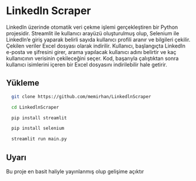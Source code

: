 
# Linkedln Scraper

LinkedIn üzerinde otomatik veri çekme işlemi gerçekleştiren bir Python projesidir. Streamlit ile kullanıcı arayüzü oluşturulmuş olup, Selenium ile LinkedIn’e giriş yaparak belirli sayıda kullanıcı profili aranır ve bilgileri çekilir. Çekilen veriler Excel dosyası olarak indirilir. Kullanıcı, başlangıçta LinkedIn e-posta ve şifresini girer, arama yapılacak kullanıcı adını belirtir ve kaç kullanıcının verisinin çekileceğini seçer. Kod, başarıyla çalıştıktan sonra kullanıcı isimlerini içeren bir Excel dosyasını indirilebilir hale getirir.


## Yükleme 


```bash 
  git clone https://github.com/memirhan/LinkedlnScraper

  cd LinkedlnScraper

  pip install streamlit

  pip install selenium

  streamlit run main.py
```
    
## Uyarı

Bu proje en basit haliyle yayınlanmış olup gelişime açıktır

  